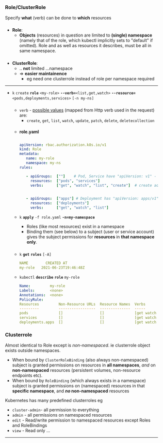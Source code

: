 ### Role/ClusterRole
Specify **what** (verb) can be done to **which** resources

###
- **Role**: 
    - **Objects** (resources) in question are limited to **(single) namespace** (namely that of the role, which kubectl implicitly sets to "default" if omitted). Role and as well as resources it describes, must be all in same namespace. 
#####
- **ClusterRole**:
    - .. **not** limited ...namespace 
    - => **easier maintainence** 
         - eg need one clusterrole instead of role per namespace required
---


 - `k` `create` **`role`** `<my-role>` **`--verb=`**`<list,get,watch>` **`--resource=`**`<pods,deployments,services>` `[-n my-ns]` 

    #####
    - `verb` - [possible values](https://kubernetes.io/docs/reference/access-authn-authz/authorization/#request-verb-resource) (mapped from Http verb used in the request) are:
        - `create`, `get`, `list`, `watch`, `update`, `patch`, `delete`, `deletecollection`
    
    ####
    - **role.yaml**
         ```yaml

         apiVersion: rbac.authorization.k8s.io/v1
         kind: Role
         metadata:
            name: my-role
            namespace: my-ns
         rules:

            - apiGroups:  [""]    # Pod, Service have "apiVersion: v1" -  "" = core Api group
              resources:  ["pods", "services"]
              verbs:      ["get", "watch", "list", "create"]  # create added manually

            
            - apiGroups:  ["apps"] # Deployment has "apiVersion: apps/v1" -  "apps" Api group
              resources:  ["deployments"]
              verbs:      ["get", "watch", "list"]
         ```

    - `k` **`apply`** `-f role.yaml` **`-n=my-namespace`**

        - Roles (like most resources) exist in a namespace
        - Binding them (see below) to a subject (user or service account) gives the subject permissions for **resources** in **that namespace only**.

    #####
    - `k`  **`get`** **`roles`** `[-A]`
        ```yaml
        NAME        CREATED AT
        my-role   2021-06-23T19:46:48Z
        ```

    - `kubectl` **`describe`** **`role`** `my-role`
        ```yaml
        Name:         my-role
        Labels:       <none>
        Annotations:  <none>
        PolicyRule:
        Resources         Non-Resource URLs  Resource Names  Verbs
        ---------         -----------------  --------------  -----
        pods              []                 []              [get watch list create]
        services          []                 []              [get watch list create]
        deployments.apps  []                 []              [get watch list]
        ```




### Clusterrole
Almost identical to Role except is *non-namespaced*. ie clusterrole object exists outside namespaces.
 -  When bound by `ClusterRoleBinding` (also always non-namespaced) subject is granted permissions on resources in **all namespaces**, *and* on **non-namespaced** resources (persistent volumes, non-resource endpoints etc).
 - When bound by `RoleBinding` (which always exists in a namespace) subject is granted permissions on (namespaced) resources in that **specific namespace**, and ***no* non-namespaced** resources

Kubernetes has many predefined  clusterroles eg

- `cluster-admin`- all permission to everything
- `admin` - all permissions on namespaced resources
- `edit` - Read/write permission to namespaced resources except Roles and RoleBindings
- `view` - Read only ...

------------

